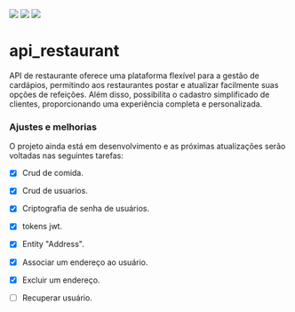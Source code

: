 <img src="https://img.shields.io/badge/Java-ED8B00?style=for-the-badge&logo=java&logoColor=white" /> 
<img src="https://img.shields.io/badge/Spring-6DB33F?style=for-the-badge&logo=spring&logoColor=white" />
<img src="https://img.shields.io/badge/MySQL-00000F?style=for-the-badge&logo=mysql&logoColor=white" /> 

# api_restaurant

API de restaurante oferece uma plataforma flexível para a gestão de cardápios, permitindo aos restaurantes postar e atualizar facilmente suas opções de refeições. Além disso, possibilita o cadastro simplificado de clientes, proporcionando uma experiência completa e personalizada.

### Ajustes e melhorias

O projeto ainda está em desenvolvimento e as próximas atualizações serão voltadas nas seguintes tarefas:

- [x] Crud de comida.
- [x] Crud de usuarios.
- [x] Criptografia de senha de usuários.
- [x] tokens jwt.
- [x] Entity "Address".
- [x] Associar um endereço ao usuário.
- [x] Excluir um endereço. 
- [ ] Recuperar usuário.

